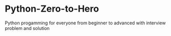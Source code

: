 # Python-Zero-to-Hero
Python progamming for everyone from beginner to advanced with interview problem and solution
